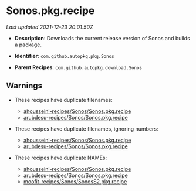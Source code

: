 # Sonos.pkg.recipe

_Last updated 2021-12-23 20:01:50Z_

- **Description**: Downloads the current release version of Sonos and builds a package.

- **Identifier**: `com.github.autopkg.pkg.Sonos`

- **Parent Recipes**: `com.github.autopkg.download.Sonos`


## Warnings

- These recipes have duplicate filenames:
    - [ahousseini-recipes/Sonos/Sonos.pkg.recipe](/autopkg-dupe-tracker/ahousseini-recipes/Sonos/Sonos.pkg.recipe)
    - [arubdesu-recipes/Sonos/Sonos.pkg.recipe](/autopkg-dupe-tracker/arubdesu-recipes/Sonos/Sonos.pkg.recipe)

- These recipes have duplicate filenames, ignoring numbers:
    - [ahousseini-recipes/Sonos/Sonos.pkg.recipe](/autopkg-dupe-tracker/ahousseini-recipes/Sonos/Sonos.pkg.recipe)
    - [arubdesu-recipes/Sonos/Sonos.pkg.recipe](/autopkg-dupe-tracker/arubdesu-recipes/Sonos/Sonos.pkg.recipe)

- These recipes have duplicate NAMEs:
    - [ahousseini-recipes/Sonos/Sonos.pkg.recipe](/autopkg-dupe-tracker/ahousseini-recipes/Sonos/Sonos.pkg.recipe)
    - [arubdesu-recipes/Sonos/Sonos.pkg.recipe](/autopkg-dupe-tracker/arubdesu-recipes/Sonos/Sonos.pkg.recipe)
    - [moofit-recipes/Sonos/SonosS2.pkg.recipe](/autopkg-dupe-tracker/moofit-recipes/Sonos/SonosS2.pkg.recipe)